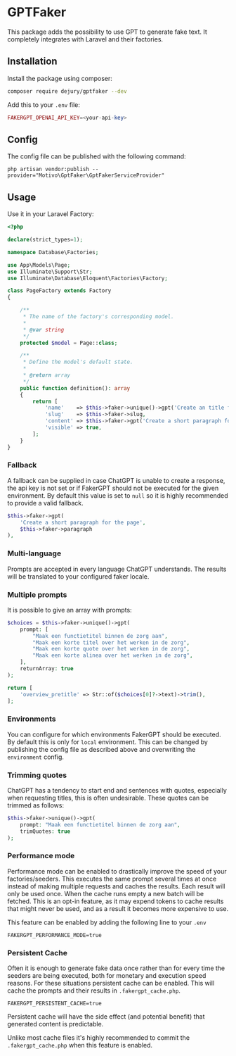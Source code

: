 # GPTFaker

This package adds the possibility to use GPT to generate fake text. It completely integrates with Laravel and their factories.

## Installation

Install the package using composer:

```bash
composer require dejury/gptfaker --dev
```

Add this to your `.env` file:

```php
FAKERGPT_OPENAI_API_KEY=<your-api-key>
```

## Config

The config file can be published with the following command:

```
php artisan vendor:publish --provider="Motivo\GptFaker\GptFakerServiceProvider"
```

## Usage

Use it in your Laravel Factory:

```php
<?php

declare(strict_types=1);

namespace Database\Factories;

use App\Models\Page;
use Illuminate\Support\Str;
use Illuminate\Database\Eloquent\Factories\Factory;

class PageFactory extends Factory
{

    /**
     * The name of the factory's corresponding model.
     *
     * @var string
     */
    protected $model = Page::class;

    /**
     * Define the model's default state.
     *
     * @return array
     */
    public function definition(): array
    {
        return [
            'name'    => $this->faker->unique()->gpt('Create an title for the page'),
            'slug'    => $this->faker->slug,
            'content' => $this->faker->gpt('Create a short paragraph for the page'),
            'visible' => true,
        ];
    }
}
```

### Fallback

A fallback can be supplied in case ChatGPT is unable to create a response, the api key is not set or if FakerGPT should not be executed for the given environment.
By default this value is set to `null` so it is highly recommended to provide a valid fallback.

```php
$this->faker->gpt(
    'Create a short paragraph for the page', 
    $this->faker->paragraph
),
```

### Multi-language

Prompts are accepted in every language ChatGPT understands. The results will be translated to your configured faker locale.

### Multiple prompts

It is possible to give an array with prompts:

```php
$choices = $this->faker->unique()->gpt(
    prompt: [
        "Maak een functietitel binnen de zorg aan",
        "Maak een korte titel over het werken in de zorg",
        "Maak een korte quote over het werken in de zorg",
        "Maak een korte alinea over het werken in de zorg",
    ],
    returnArray: true
);

return [
    'overview_pretitle' => Str::of($choices[0]?->text)->trim(),
];

```

### Environments

You can configure for which environments FakerGPT should be executed. By default this is only for `local` environment.
This can be changed by publishing the config file as described above and overwriting the `environment` config.

### Trimming quotes

ChatGPT has a tendency to start end and sentences with quotes, especially when requesting titles, this is often undesirable. 
These quotes can be trimmed as follows:

```php
$this->faker->unique()->gpt(
    prompt: "Maak een functietitel binnen de zorg aan",
    trimQuotes: true
);
```

### Performance mode

Performance mode can be enabled to drastically improve the speed of your factories/seeders. 
This executes the same prompt several times at once instead of making multiple requests and caches the results. Each result will only be used once. When the cache runs empty a new batch will be fetched.
This is an opt-in feature, as it may expend tokens to cache results that might never be used, and as a result it becomes more expensive to use.

This feature can be enabled by adding the following line to your `.env`

```
FAKERGPT_PERFORMANCE_MODE=true
```

### Persistent Cache

Often it is enough to generate fake data once rather than for every time the seeders are being executed, both for monetary and execution speed reasons.
For these situations persistent cache can be enabled. This will cache the prompts and their results in `.fakergpt_cache.php`.

```
FAKERGPT_PERSISTENT_CACHE=true
```

Persistent cache will have the side effect (and potential benefit) that generated content is predictable.

Unlike most cache files it's highly recommended to commit the `.fakergpt_cache.php` when this feature is enabled.
